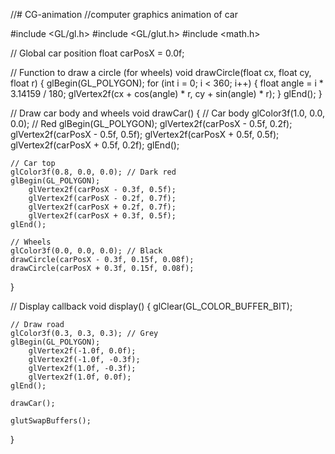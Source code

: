 //# CG-animation
//computer graphics animation of car 

#include <GL/gl.h>
#include <GL/glut.h>
#include <math.h>

// Global car position
float carPosX = 0.0f;

// Function to draw a circle (for wheels)
void drawCircle(float cx, float cy, float r) {
    glBegin(GL_POLYGON);
    for (int i = 0; i < 360; i++) {
        float angle = i * 3.14159 / 180;
        glVertex2f(cx + cos(angle) * r, cy + sin(angle) * r);
    }
    glEnd();
}

// Draw car body and wheels
void drawCar() {
    // Car body
    glColor3f(1.0, 0.0, 0.0); // Red
    glBegin(GL_POLYGON);
        glVertex2f(carPosX - 0.5f, 0.2f);
        glVertex2f(carPosX - 0.5f, 0.5f);
        glVertex2f(carPosX + 0.5f, 0.5f);
        glVertex2f(carPosX + 0.5f, 0.2f);
    glEnd();

    // Car top
    glColor3f(0.8, 0.0, 0.0); // Dark red
    glBegin(GL_POLYGON);
        glVertex2f(carPosX - 0.3f, 0.5f);
        glVertex2f(carPosX - 0.2f, 0.7f);
        glVertex2f(carPosX + 0.2f, 0.7f);
        glVertex2f(carPosX + 0.3f, 0.5f);
    glEnd();

    // Wheels
    glColor3f(0.0, 0.0, 0.0); // Black
    drawCircle(carPosX - 0.3f, 0.15f, 0.08f);
    drawCircle(carPosX + 0.3f, 0.15f, 0.08f);
}

// Display callback
void display() {
    glClear(GL_COLOR_BUFFER_BIT);

    // Draw road
    glColor3f(0.3, 0.3, 0.3); // Grey
    glBegin(GL_POLYGON);
        glVertex2f(-1.0f, 0.0f);
        glVertex2f(-1.0f, -0.3f);
        glVertex2f(1.0f, -0.3f);
        glVertex2f(1.0f, 0.0f);
    glEnd();

    drawCar();

    glutSwapBuffers();
}
